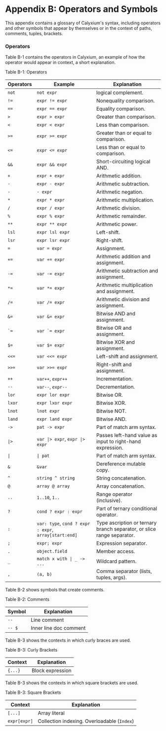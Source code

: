 # Appendix B: Operators and Symbols

This appendix contains a glossary of Calyxium's syntax, including operators and other symbols that appear by themselves or in the context of paths, comments, tuples, brackets.

### Operators

Table B-1 contains the operators in Calyxium, an example of how the operator would appear in context, a short explanation.

<span class="caption">Table B-1: Operators</span>

| Operators                 | Example                                                 | Explanation                                                           |
| ------------------------- | ------------------------------------------------------- | --------------------------------------------------------------------- |
| `not`                     | `not expr`                                              | logical complement.                                                   |
| `!=`                      | `expr != expr`                                          | Nonequality comparison.                                               |
| `==`                      | `expr == expr`                                          | Equality comparison.                                                  |
| `>`                       | `expr > expr`                                           | Greater than comparison.                                              |
| `<`                       | `expr < expr`                                           | Less than comparison.                                                 |
| `>=`                      | `expr >= expr`                                          | Greater than or equal to comparison.                                  |
| `<=`                      | `expr <= expr`                                          | Less than or equal to comparison.                                     |
| `&&`                      | `expr && expr`                                          | Short-circuiting logical AND.                                         |
| `+`                       | `expr + expr`                                           | Arithmetic addition.                                                  |
| `-`                       | `expr - expr`                                           | Arithmetic subtraction.                                               |
| `-`                       | `- expr`                                                | Arithmetic negation.                                                  |
| `*`                       | `expr * expr`                                           | Arithmetic multiplication.                                            |
| `/`                       | `expr / expr`                                           | Arithmetic division.                                                  |
| `%`                       | `expr % expr`                                           | Arithmetic remainder.                                                 |
| `**`                      | `expr ** expr`                                          | Arithmetic power.                                                     |
| `lsl`                     | `expr lsl expr`                                         | Left-shift.                                                           |
| `lsr`                     | `expr lsr expr`                                         | Right-shift.                                                          |
| `=`                       | `var = expr`                                            | Assignment.                                                           |
| `+=`                      | `var += expr`                                           | Arithmetic addition and assignment.                                   |
| `-=`                      | `var -= expr`                                           | Arithmetic subtraction and assignment.                                |
| `*=`                      | `var *= expr`                                           | Arithmetic multiplication and assignment.                             |
| `/=`                      | `var /= expr`                                           | Arithmetic division and assignment.                                   |
| `&=`                      | `var &= expr`                                           | Bitwise AND and assignment.                                           |
| <code>&#x60;=</code>      | <code>var &#x60;= expr</code>                           | Bitwise OR and assignment.                                            |
| `$=`                      | `var $= expr`                                           | Bitwise XOR and assignment.                                           |
| `<<=`                     | `var <<= expr`                                          | Left-shift and assignment.                                            |
| `>>=`                     | `var >>= expr`                                          | Right-shift and assignment.                                           |
| `++`                      | `var++`, `expr++`                                       | Incrementation.                                                       |
| `--`                      | `var--`, `expr--`                                       | Decrementation.                                                       |
| `lor`                     | `expr lor expr`                                         | Bitwise OR.                                                           |
| `lxor`                    | `expr lxor expr`                                        | Bitwise XOR.                                                          |
| `lnot`                    | `lnot expr`                                             | Bitwise NOT.                                                          |
| `land`                    | `expr land expr`                                        | Bitwise AND.                                                          |
| `->`                      | `pat -> expr`                                           | Part of match arm syntax.                                             |
| `\|>`                     | `var \|> expr`, `expr \|> expr`                         | Passes left-hand value as input to right-hand expression.             |
| `\|`                      | `\| pat`                                                | Part of match arm syntax.                                             |
| `&`                       | `&var`                                                  | Dereference mutable copy.                                             |
| `^`                       | `string ^ string`                                       | String concatenation.                                                 |
| `@`                       | `array @ array`                                         | Array concatenation.                                                  |
| `..`                      | `1..10`, `1..`                                          | Range operator (inclusive).                                           |
| `?`                       | `cond ? expr : expr`                                    | Part of ternary conditional operator.                                 |
| `:`                       | `var: type`, `cond ? expr : expr`, `array[start:end]`   | Type ascription or ternary branch separator, or slice range separator.|
| `;`                       | `expr; expr`                                            | Expression separator.                                                 |
| `.`                       | `object.field`                                          | Member access.                                                        |
| `_`                       | `match x with \| _ -> ...`                              | Wildcard pattern.                                                     |
| `,`                       | `(a, b)`                                                | Comma separator (lists, tuples, args).                                |

Table B-2 shows symbols that create comments.

<span class="caption">Table B-2: Comments</span>

| Symbol     | Explanation             |
| ---------- | ----------------------- |
| `--`       | Line comment            |
| `-- $`     | Inner line doc comment  |

Table B-3 shows the contexts in which curly braces are used.

<span class="caption">Table B-3: Curly Brackets</span>

| Context      | Explanation      |
| ------------ | ---------------- |
| `{...}`      | Block expression |

Table B-3 shows the contexts in which square brackets are used.

<span class="caption">Table B-3: Square Brackets</span>

| Context                                            | Explanation                                                                           |
| -------------------------------------------------- | ------------------------------------------------------------------------------------- |
| `[...]`                                            | Array literal                                                                         |
| `expr[expr]`                                       | Collection indexing. Overloadable (`Index`)                                           |